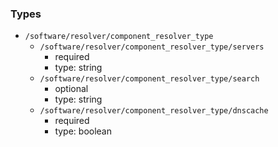 ### Types

- `/software/resolver/component_resolver_type`
    - `/software/resolver/component_resolver_type/servers`
        - required
        - type: string
    - `/software/resolver/component_resolver_type/search`
        - optional
        - type: string
    - `/software/resolver/component_resolver_type/dnscache`
        - required
        - type: boolean
